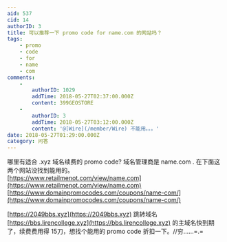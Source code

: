 ```yaml
---
aid: 537
cid: 14
authorID: 3
title: 可以推荐一下 promo code for name.com 的网站吗？
tags:
    - promo
    - code
    - for
    - name
    - com
comments:
    -
        authorID: 1029
        addTime: 2018-05-27T02:37:00.000Z
        content: 399GEOSTORE
    -
        authorID: 3
        addTime: 2018-05-27T03:12:00.000Z
        content: '@[Wire](/member/Wire) 不能用。。。'
date: 2018-05-27T01:29:00.000Z
category: 问答
---
```


哪里有适合 .xyz 域名续费的 promo code? 域名管理商是 name.com . 在下面这两个网站没找到能用的。  
[https://www.retailmenot.com/view/name.com](https://www.retailmenot.com/view/name.com)  
[https://www.domainpromocodes.com/coupons/name-com/](https://www.domainpromocodes.com/coupons/name-com/)

[https://2049bbs.xyz](https://2049bbs.xyz) 跳转域名 [https://bbs.lirencollege.xyz](https://bbs.lirencollege.xyz) 的主域名快到期了，续费费用得 15刀，想找个能用的 promo code 折扣一下。//穷......=.=
